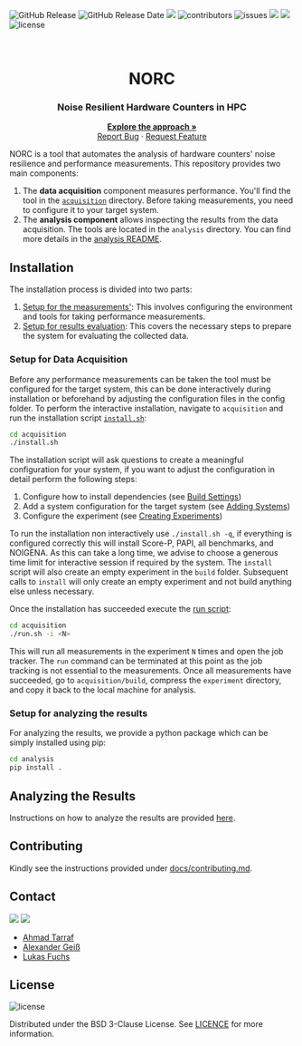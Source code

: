 <!-- # FTIO -->
![GitHub Release](https://img.shields.io/github/v/release/tuda-parallel/NORC)
![GitHub Release Date](https://img.shields.io/github/release-date/tuda-parallel/NORC)
![](https://img.shields.io/github/last-commit/tuda-parallel/NORC)
![contributors](https://img.shields.io/github/contributors/tuda-parallel/NORC)
![issues](https://img.shields.io/github/issues/tuda-parallel/NORC)
![](https://img.shields.io/github/languages/code-size/tuda-parallel/NORC)
![](https://img.shields.io/github/languages/top/tuda-parallel/NORC)
![license][license.badge]
<!-- [![CI](https://github.com/tuda-parallel/NORC/actions/workflows/CI.yml/badge.svg)](https://github.com/tuda-parallel/NORC/actions/workflows/CI.yml) -->
<!-- [![CD](https://github.com/tuda-parallel/NORC/actions/workflows/python-publish.yml/badge.svg)](https://github.com/tuda-parallel/NORC/actions/workflows/python-publish.yml) -->
<!-- [![pypi](https://img.shields.io/pypi/status/ftio-hpc)](https://pypi.org/project/ftio-hpc/) -->

<br />
<div align="center">
  <h1 align="center">NORC</h1>
  <p align="center">
 <h3 align="center"> Noise Resilient Hardware Counters in HPC</h2>
    <!-- <br /> -->
    <a href="https://github.com/tuda-parallel/FTIO/tree/main/docs/approach.md"><strong>Explore the approach »</strong></a>
    <br />
    <!-- <br /> -->
    <!-- <a href="#testing">View Demo</a> -->
    <!-- · -->
    <a href="https://github.com/tuda-parallel/NORC/issues">Report Bug</a>
    ·
    <a href="https://github.com/tuda-parallel/NORC/issues">Request Feature</a>
  </p>
</div>

<!-- #  -->

NORC is a tool that automates the analysis of hardware counters' noise resilience and performance measurements. This repository provides two main components:

1. The **data acquisition** component measures performance. You'll find the tool in the [`acquisition`](acquisition) directory. Before taking measurements, you need to configure it to your target system.
2. The **analysis component** allows inspecting the results from the data acquisition. The tools are located in the `analysis` directory. You can find more details in the [analysis README](analysis/README.md).

## Installation

The installation process is divided into two parts:

1. [Setup for the measurements'](#setup-for-data-acquisition): This involves configuring the environment and tools for taking performance measurements.
2. [Setup for results evaluation](#setup-for-analyzing-the-results): This covers the necessary steps to prepare the system for evaluating the collected data.

### Setup for Data Acquisition

Before any performance measurements can be taken the tool must be configured for the target system, this can be done interactively during installation or beforehand by adjusting the configuration files in the config folder.
To perform the interactive installation, navigate to `acquisition` and run the installation script [`install.sh`](acquisition/install):

```bash
cd acquisition
./install.sh
```

The installation script will ask questions to create a meaningful configuration for your system, if you want to adjust the configuration in detail perform the following steps:

1. Configure how to install dependencies (see [Build Settings](doc/build_settings.md))
2. Add a system configuration for the target system (see [Adding Systems](doc/adding_systems.md))
3. Configure the experiment (see [Creating Experiments](doc/creating_experiments.md))

To run the installation non interactively use `./install.sh -q`, if everything is configured correctly this will install Score-P, PAPI, all benchmarks, and NOIGENA. As this can take a long time, we advise to choose a generous time limit for interactive session if required by the system. The `install` script will also create an empty experiment in the `build` folder. Subsequent calls to `install` will only create an empty experiment and not build anything else unless necessary.

Once the installation has succeeded execute the [run script](acquisition/run.sh):

```bash
cd acquisition
./run.sh -i <N>
```

This will run all measurements in the experiment `N` times and open the job tracker. The `run` command can be terminated at this point as the job tracking is not essential to the measurements. Once all measurements have succeeded, go to `acquisition/build`, compress the `experiment` directory, and copy it back to the local machine for analysis.

### Setup for analyzing the results

For analyzing the results, we provide a python package which can be simply installed using pip:

```bash
cd analysis
pip install .
```

## Analyzing the Results

Instructions on how to analyze the results are provided [here](analysis/README.md).

## Contributing

Kindly see the instructions provided under [docs/contributing.md](/docs/contributing.md).

## Contact

[![][parallel.badge_tarraf]][parallel_website_tarraf] [![][parallel.badge_geiss]][parallel_website_geiss]

- [Ahmad Tarraf][parallel_website_tarraf]
- [Alexander Geiß][parallel_website_geiss]
- [Lukas Fuchs](https://github.com/Lukas-Fuchs)

## License

![license][license.badge]

Distributed under the BSD 3-Clause License. See [LICENCE](./LICENSE) for more information.


[license.badge]: https://img.shields.io/badge/License-BSD_3--Clause-blue.svg

[parallel_website_tarraf]: https://www.parallel.informatik.tu-darmstadt.de/laboratory/team/tarraf/tarraf.html

[parallel.badge_tarraf]: https://img.shields.io/badge/Parallel_Programming:-Ahmad_Tarraf-blue

[parallel_website_geiss]: https://www.parallel.informatik.tu-darmstadt.de/laboratory/team/geiss/geiss.html

[parallel.badge_geiss]: https://img.shields.io/badge/Parallel_Programming:-Alexander_Geiß-blue